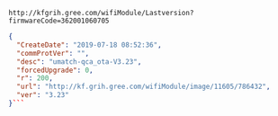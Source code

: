 `http://kfgrih.gree.com/wifiModule/Lastversion?firmwareCode=362001060705`

```json
{
  "CreateDate": "2019-07-18 08:52:36",
  "commProtVer": "",
  "desc": "umatch-qca_ota-V3.23",
  "forcedUpgrade": 0,
  "r": 200,
  "url": "http://kf.grih.gree.com/wifiModule/image/11605/786432",
  "ver": "3.23"
}```